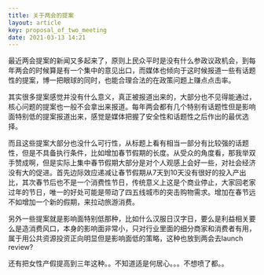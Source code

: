 ```yaml
---
title: 关于两会的提案
layout: article
key: proposal_of_two_meeting
date: 2021-03-13 14:21
---
```


最近两会提案的新闻又多起来了，原则上民众平时是没有什么参政议政机会，到每年两会的时候算是有一个集中的意见出口，而媒体也倾向于这时候报道一些有话题性的提案，博一把眼球的同时，也能合理合法的在政策问题上赚点点击率。

其实很多提案感觉并没有什么意义，真正被报道出来的，大部分也不见得能通过，核心问题的提案也一般不会拿出来报道。每年两会都有几个特别有话题性但是影响面特别低的提案报道出来，感觉是媒体把握了安全性和话题性之后作出的最优选择。

而且这些提案大部分也没什么可行性，从标题上看有相当一部分有比较强的话题性，但是不具备执行条件，比如增加春节假期的长度。从受众的角度看，那我举双手赞成啊，但是实际上集中春节假期大部分是对个人观感上会好一些，对社会经济没有大的促进。首先边际效应递减让春节假期从7天到10天没有很好的投入产出比，其次春节后也不是一个消费性节日，传统意义上这是个商业停止，大家回老家过年的节日，唯一的好处可能是带动了四五线城市的突击购物需求。增加在春节远不如增加一个新的假期，来拉动旅游消费。

另外一些提案就是影响面特别低那种，比如什么汉服日汉字日，要么是利益相关要么是造消费风口，本身的影响面非常小，只对行业里面的细分商家和消费者有用，属于用公共资源投资正向明显但是影响面低的策略，这种也放到两会去launch review?

还有把女性产假提高到三年这种。。不知道适是何居心。。。不想喷了都。。
